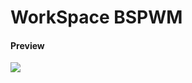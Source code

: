 # WorkSpace BSPWM

#### Preview
<img src="https://media.discordapp.net/attachments/872254527389188157/987819035242659850/unknown.png?width=1098&height=618">
